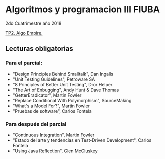 # Algoritmos y programacion III FIUBA 

2do Cuatrimestre año 2018

[TP2, Algo Empire.](https://github.com/diaznicolasandres1/AYPIII-TP2-AlgoEmpire)


## Lecturas obligatorias
### Para el parcial:
- "Design Principles Behind Smalltalk", Dan Ingalls
- "Unit Testing Guidelines", Petroware SA
- "8 Principles of Better Unit Testing", Dror Helper
- "The Art of Enbugging", Andy Hunt & Dave Thomas
- "GetterEradicator", Martin Fowler
- "Replace Conditional With Polymorphism", SourceMaking
- "What's a Model For?", Martin Fowler
- "Pruebas de software", Carlos Fontela

### Para después del parcial

- "Continuous Integration", Martin Fowler
- "Estado del arte y tendencias en Test-Driven Development", Carlos Fontela
- "Using Java Reflection", Glen McCluskey
